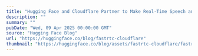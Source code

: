```yaml
---
title: "Hugging Face and Cloudflare Partner to Make Real-Time Speech and Video Seamless with FastRTC"
description: ""
summary: ""
pubDate: "Wed, 09 Apr 2025 00:00:00 GMT"
source: "Hugging Face Blog"
url: "https://huggingface.co/blog/fastrtc-cloudflare"
thumbnail: "https://huggingface.co/blog/assets/fastrtc-cloudflare/fastrtc_cloudflare.png"
---
```


